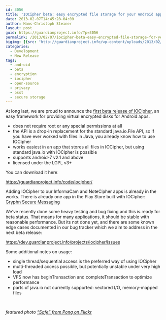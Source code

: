 ```yaml
---
id: 3056
title: 'IOCipher beta: easy encrypted file storage for your Android app'
date: 2013-02-07T14:45:28-04:00
author: Hans-Christoph Steiner
layout: post
guid: https://guardianproject.info/?p=3056
permalink: /2013/02/07/iocipher-beta-easy-encrypted-file-storage-for-your-android-app/
bigimg: [{src: "http://guardianproject.info/wp-content/uploads/2013/02/288491653_a9b6251477.jpg",}]
categories:
  - Development
  - New Release
tags:
  - android
  - beta
  - encryption
  - iocipher
  - open-source
  - privacy
  - psst
  - secure storage
---
```

At long last, we are proud to announce the [first beta release of IOCipher](https://guardianproject.info/code/iocipher/), an easy framework for providing virtual encrypted disks for Android apps.

  * does not require root or any special permissions at all
  * the API is a drop-in replacement for the standard java.io.File API, so if you have ever worked with files in Java, you already know how to use IOCipher
  * works easiest in an app that stores all files in IOCipher, but using standard java.io with IOCipher is possible
  * supports android-7 v2.1 and above
  * licensed under the LGPL v3+

You can download it here:

<https://guardianproject.info/code/iocipher/>

Adding IOCipher to our InformaCam and NoteCipher apps is already in the  
works. There is already one app in the Play Store built with IOCipher: <a title="Gryphn Secure Messaging in the Play Store" href="https://play.google.com/store/apps/details?id=com.Gryphn.mms&hl=en" target="_blank">Gryphn Secure Messaging</a>

We’ve recently done some heavy testing and bug fixing and this is ready for beta status. That means for many applications, it should be stable with reasonable performance. But its not done yet, and there are some known edge cases documented in our bug tracker which we aim to address in the next beta release:

<https://dev.guardianproject.info/projects/iocipher/issues>

Some additional notes on usage:

  * single thread/sequential access is the preferred way of using IOCipher
  * multi-threaded access possible, but potentially unstable under very high load
  * VFS now has beginTransaction and completeTransaction to optimize performance
  * parts of java.io not currently supported: vectored I/O, memory-mapped files

 

_featured photo [“Safe” from Pong on Flickr](http://www.flickr.com/photos/pong/288491653/)_